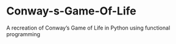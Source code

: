 # Conway-s-Game-Of-Life
A recreation of Conway’s Game of Life in Python using functional programming
